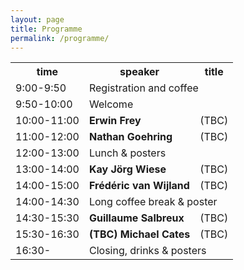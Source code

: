 ```yaml
---
layout: page
title: Programme
permalink: /programme/
---
```


<table style="width:100%">
<tr>
<th>time</th>
<th>speaker</th> 
<th>title</th>
</tr>

<tr>
<td>9:00-9:50</td>
<td colspan="2">Registration and coffee</td>
</tr>

<tr>
<td>9:50-10:00</td>
<td colspan="2">Welcome</td>
</tr>

<tr>
<td>10:00-11:00</td>
<td><strong>Erwin Frey</strong></td> 
<td>(TBC)</td>
</tr>

<tr>
<td>11:00-12:00</td>
<td><strong>Nathan Goehring</strong></td> 
<td>(TBC)</td>
</tr>

<tr>
<td>12:00-13:00</td>
<td colspan="2">Lunch & posters</td>
</tr>

<tr>
<td>13:00-14:00</td>
<td> <strong>Kay Jörg Wiese</strong></td> 
<td>(TBC)</td>
</tr>

<tr>
<td>14:00-15:00</td>
<td><strong>Frédéric van Wijland</strong></td> 
<td>(TBC)</td>
</tr>

<tr>
<td>14:00-14:30</td>
<td colspan="2">Long coffee break & poster</td>
</tr>

<tr>
<td>14:30-15:30</td>
<td><strong>Guillaume Salbreux</strong></td> 
<td>(TBC)</td>
</tr>

<tr>
<td>15:30-16:30</td>
<td><strong>(TBC) Michael Cates</strong></td> 
<td>(TBC)</td>
</tr>

<tr>
<td>16:30-</td>
<td colspan="2">Closing, drinks & posters</td>
</tr>

</table>